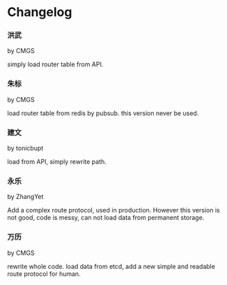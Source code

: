 Changelog
==========

### 洪武

by CMGS

simply load router table from API.

### 朱标

by CMGS

load router table from redis by pubsub.
this version never be used.

### 建文

by tonicbupt

load from API, simply rewrite path.

### 永乐

by ZhangYet

Add a complex route protocol, used in production. However this version is not good, code is messy, can not load data from permanent storage.

### 万历

by CMGS

rewrite whole code. load data from etcd, add a new simple and readable route protocol for human.
